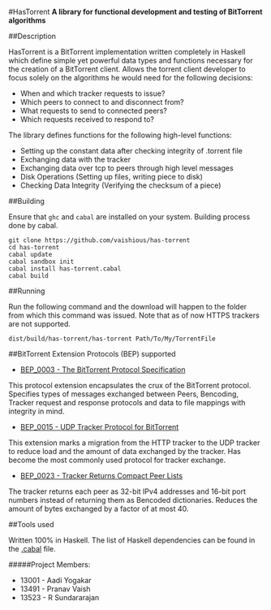 #HasTorrent 
**A library for functional development and testing of BitTorrent algorithms**

##Description

HasTorrent is a BitTorrent implementation written completely in Haskell which define simple yet powerful data types and functions necessary for the creation of a BitTorrent client. Allows the torrent client developer to focus solely on the algorithms he would need for the following decisions:
* When and which tracker requests to issue?
* Which peers to connect to and disconnect from?
* What requests to send to connected peers?
* Which requests received to respond to?

The library defines functions for the following high-level functions:
* Setting up the constant data after checking integrity of .torrent file
* Exchanging data with the tracker
* Exchanging data over tcp to peers through high level messages
* Disk Operations (Setting up files, writing piece to disk)
* Checking Data Integrity (Verifying the checksum of a piece)

##Building

Ensure that `ghc` and `cabal` are installed on your system. Building process done by cabal.

    git clone https://github.com/vaishious/has-torrent
    cd has-torrent
    cabal update
    cabal sandbox init
    cabal install has-torrent.cabal
    cabal build
    
##Running

Run the following command and the download will happen to the folder from which this command was issued. Note that as of now HTTPS trackers are not supported.

    dist/build/has-torrent/has-torrent Path/To/My/TorrentFile

##BitTorrent Extension Protocols (BEP) supported

* [BEP_0003 - The BitTorrent Protocol Specification](http://www.bittorrent.org/beps/bep_0003.html)

This protocol extension encapsulates the crux of the BitTorrent protocol.
Specifies types of messages exchanged between Peers, Bencoding, Tracker request and response protocols and data to file mappings with integrity in mind.
	
* [BEP_0015 - UDP Tracker Protocol for BitTorrent](http://www.bittorrent.org/beps/bep_0015.html)

This extension marks a migration from the HTTP tracker to the UDP tracker to reduce load and the amount of data exchanged by the tracker.
Has become the most commonly used protocol for tracker exchange.

* [BEP_0023 - Tracker Returns Compact Peer Lists](http://www.bittorrent.org/beps/bep_0023.html)

The tracker returns each peer as 32-bit IPv4 addresses and 16-bit port numbers instead of returning them as Bencoded dictionaries. Reduces the amount of bytes exchanged by a factor of at most 40.

##Tools used

Written 100% in Haskell. The list of Haskell dependencies can be found in the [.cabal](https://github.com/vaishious/has-torrent/blob/master/has-torrent.cabal) file.

#####Project Members:
* 13001 - Aadi Yogakar
* 13491 - Pranav Vaish
* 13523 - R Sundararajan
